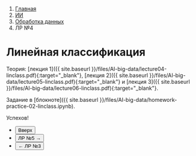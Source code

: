 <ol class="breadcrumb">
  <li class="breadcrumb-item"><a href="{{ site.baseurl }}">Главная</a></li>
  <li class="breadcrumb-item"><a href="{{ site.baseurl }}/artificial-intelligence/index.html">ИИ</a></li>
  <li class="breadcrumb-item"><a href="{{ site.baseurl }}/artificial-intelligence/big-data/index.html">Обработка данных</a></li>
  <li class="breadcrumb-item active">ЛР №4</li>
</ol>

# Линейная классификация

Теория: [лекция 1]({{ site.baseurl }}/files/AI-big-data/lecture04-linclass.pdf){:target="_blank"}, [лекция 2]({{ site.baseurl }}/files/AI-big-data/lecture05-linclass.pdf){:target="_blank"} и [лекция 3]({{ site.baseurl }}/files/AI-big-data/lecture06-linclass.pdf){:target="_blank"}.

Задание в [блокноте]({{ site.baseurl }}/files/AI-big-data/homework-practice-02-linclass.ipynb).

Успехов!


<div class="row">
  <div class="col-lg-12">
    <ul class="list-unstyled">
      <li class="float-end">
        <button type="button" class="btn btn-outline-primary" onclick="window.location.href='#линейная-классификация';">Вверх</button>
      </li>
      <li  class="float-end">
       <button type="button" class="btn btn-primary" onclick="window.location.href='{{ site.baseurl }}/artificial-intelligence/big-data/labs/lab5.html';">ЛР №5 →</button>
     </li>
      <li>
        <button type="button" class="btn btn-primary" onclick="window.location.href='{{ site.baseurl }}/artificial-intelligence/big-data/labs/lab3.html';">← ЛР №3</button>
      </li>
    </ul>
  </div>
</div>